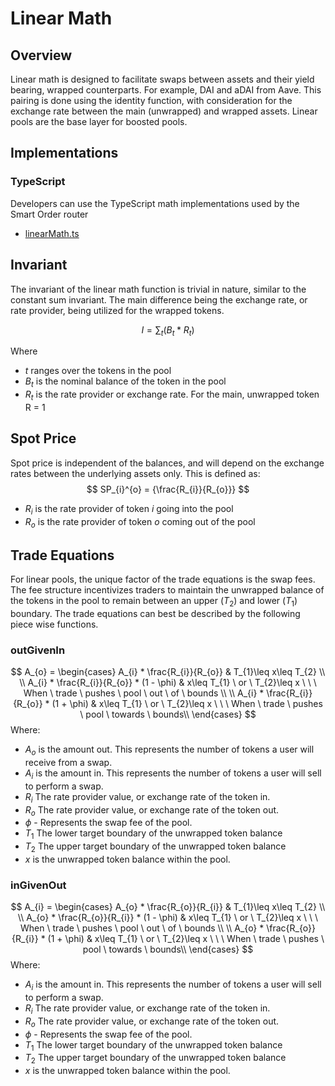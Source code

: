 # Linear Math

## Overview

Linear math is designed to facilitate swaps between assets and their yield bearing, wrapped counterparts. For example, DAI and aDAI from Aave. This pairing is done using the identity function, with consideration for the exchange rate between the main (unwrapped) and wrapped assets. Linear pools are the base layer for boosted pools.

## Implementations 

### TypeScript

Developers can use the TypeScript math implementations used by the Smart Order router

* [linearMath.ts](https://github.com/balancer-labs/balancer-sor/blob/john/v2-package-linear/src/pools/linearPool/linearMath.ts)

## Invariant 

The invariant of the linear math function is trivial in nature, similar to the constant sum invariant. The main difference being the exchange rate, or rate provider, being utilized for the wrapped tokens. 

$$ I = \sum_{t}({B_{t}*R_{t}}) $$

Where 

* $t$ ranges over the tokens in the pool
* $B_t$ is the nominal balance of the token in the pool
* $R_t$​ is the rate provider or exchange rate. For the main, unwrapped token R = 1 

## Spot Price

Spot price is independent of the balances, and will depend on the exchange rates between the underlying assets only. This is defined as:
$$ SP_{i}^{o} = {\frac{R_{i}}{R_{o}}} $$
* $R_i$ is the rate provider of token $i$ going into the pool
* $R_o$ is the rate provider of token $o$ coming out of the pool

## Trade Equations

For linear pools, the unique factor of the trade equations is the swap fees. The fee structure incentivizes traders to maintain the unwrapped balance of the tokens in the pool to remain between an upper ($T_{2}$) and lower ($T_{1}$) boundary. The trade equations can best be described by the following piece wise functions.

### outGivenIn
$$ A_{o} = 
    \begin{cases}
      A_{i} * \frac{R_{i}}{R_{o}} & T_{1}\leq x\leq T_{2} \\ \\
      A_{i} * \frac{R_{i}}{R_{o}} * (1 - \phi) & x\leq T_{1} \ or \ T_{2}\leq x \ \ \ When \ trade \ pushes \ pool \ out \ of \ bounds \\ \\
      A_{i} * \frac{R_{i}}{R_{o}} * (1 + \phi) & x\leq T_{1} \ or \ T_{2}\leq x \ \ \ When \ trade \ pushes \ pool \ towards \ bounds\\
    \end{cases}
$$
Where: 
* $A_{o}$ is the amount out. This represents the number of tokens a user will receive from a swap. 
* $A_{i}$ is the amount in. This represents the number of tokens a user will sell to perform a swap. 
* $R_{i}$ The rate provider value, or exchange rate of the token in.
* $R_{o}$ The rate provider value, or exchange rate of the token out.
* $\phi$ - Represents the swap fee of the pool.
* $T_{1}$ The lower target boundary of the unwrapped token balance 
* $T_{2}$ The upper target boundary of the unwrapped token balance 
* $x$ is the unwrapped token balance within the pool. 

### inGivenOut
$$ A_{i} = 
    \begin{cases}
      A_{o} * \frac{R_{o}}{R_{i}} & T_{1}\leq x\leq T_{2} \\ \\
      A_{o} * \frac{R_{o}}{R_{i}} * (1 - \phi) & x\leq T_{1} \ or \ T_{2}\leq x \ \ \ When \ trade \ pushes \ pool \ out \ of \ bounds \\ \\
      A_{o} * \frac{R_{o}}{R_{i}} * (1 + \phi) & x\leq T_{1} \ or \ T_{2}\leq x \ \ \ When \ trade \ pushes \ pool \ towards \ bounds\\
    \end{cases}
$$
Where: 
* $A_{i}$ is the amount in. This represents the number of tokens a user will sell to perform a swap. 
* $R_{i}$ The rate provider value, or exchange rate of the token in.
* $R_{o}$ The rate provider value, or exchange rate of the token out.
* $\phi$ - Represents the swap fee of the pool.
* $T_{1}$ The lower target boundary of the unwrapped token balance 
* $T_{2}$ The upper target boundary of the unwrapped token balance 
* $x$ is the unwrapped token balance within the pool. 